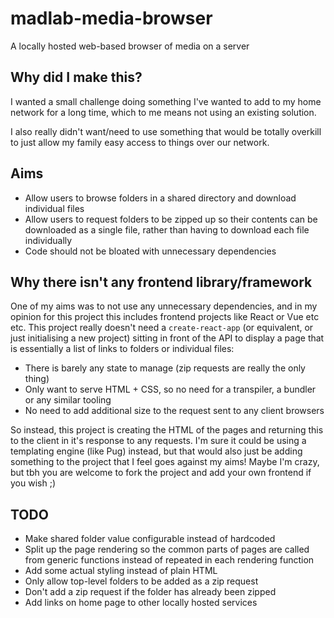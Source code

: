 # madlab-media-browser

 A locally hosted web-based browser of media on a server

## Why did I make this?

 I wanted a small challenge doing something I've wanted to add to my home network for a long time, which to me means not using an existing solution.

 I also really didn't want/need to use something that would be totally overkill to just allow my family easy access to things over our network.

## Aims

- Allow users to browse folders in a shared directory and download individual files
- Allow users to request folders to be zipped up so their contents can be downloaded as a single file, rather than having to download each file individually
- Code should not be bloated with unnecessary dependencies

## Why there isn't any frontend library/framework

 One of my aims was to not use any unnecessary dependencies, and in my opinion for this project this includes frontend projects like React or Vue etc etc. This project really doesn't need a `create-react-app` (or equivalent, or just initialising a new project) sitting in front of the API to display a page that is essentially a list of links to folders or individual files:

- There is barely any state to manage (zip requests are really the only thing)
- Only want to serve HTML + CSS, so no need for a transpiler, a bundler or any similar tooling
- No need to add additional size to the request sent to any client browsers

 So instead, this project is creating the HTML of the pages and returning this to the client in it's response to any requests. I'm sure it could be using a templating engine (like Pug) instead, but that would also just be adding something to the project that I feel goes against my aims! Maybe I'm crazy, but tbh you are welcome to fork the project and add your own frontend if you wish ;)

## TODO

- Make shared folder value configurable instead of hardcoded
- Split up the page rendering so the common parts of pages are called from generic functions instead of repeated in each rendering function
- Add some actual styling instead of plain HTML
- Only allow top-level folders to be added as a zip request
- Don't add a zip request if the folder has already been zipped
- Add links on home page to other locally hosted services

